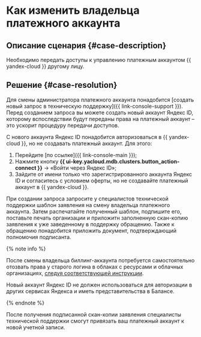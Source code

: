 # Как изменить владельца платежного аккаунта


## Описание сценария {#case-description}

Необходимо передать доступы к управлению платежным аккаунтом {{ yandex-cloud }} другому лицу.

## Решение {#case-resolution}

Для смены администратора платежного аккаунта понадобится [создать новый запрос в техническую поддержку]({{ link-console-support }}).
Перед созданием запроса вы можете создать новый аккаунт Яндекс ID, которому вспоследствии будут переданы права на платежный аккаунт – это ускорит процедуру передачи доступов.

С нового аккаунта Яндекс ID понадобится авторизоваться в {{ yandex-cloud }}, но не создавать платежный аккаунт. Для этого:

1. Перейдите [по ссылке]({{ link-console-main }});
2. Нажмите кнопку **{{ ui-key.yacloud.mdb.clusters.button_action-connect }}** → «Войти через Яндекс ID»;
3. Зайдите от имени только что зарегистрированного аккаунта Яндекс ID и согласитесь с условием оферты, но не создавайте платежный аккаунт в {{ yandex-cloud }}.

При создании запроса запросите у специалистов технической поддержки шаблон заявления на смену владельца платежного аккаунта.
Затем распечатайте полученный шаблон, подпишите его, поставьте печать организации и приложитн заполненную скан-копию заявления к уже заведенному в поддержку обращению.
Также к обращению понадобится приложить документ, подтверждающий полномочия подписанта.

{% note info %}

После смены владельца биллинг-аккаунта потребуется самостоятельно отозвать права у старого логина в облаках с ресурсами и облачных организациях,
[следуя соответствующей инструкции](../../../iam/operations/users/delete.md).

Новый аккаунт Яндекс ID не должен использоваться для авторизации в других сервисах Яндекса и иметь представительства в Балансе.

{% endnote %}

После получения подписанной скан-копии заявления специалисты технической поддержки смогут привязать ваш платежный аккаунт к новой учетной записи.
